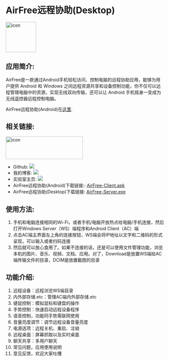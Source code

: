 # AirFree远程协助(Desktop)
<img src="https://github.com/1anc3r/AirFree-Client/blob/master/app/src/main/ic_launcher-web.png?raw=true" width = "96" height = "96" alt="icon"/>

## 应用简介:
AirFree是一款通过Android手机轻松访问、控制电脑的远程协助应用，能够为用户提供 Android 和 Windows 之间远程资源共享和设备控制功能，你不仅可以远程管理电脑中的资源，实现无线双向传输，还可以让 Android 手机摇身一变成为无线遥控器远程控制电脑。

AirFree远程协助(Android)在[这里](https://github.com/1anc3r/AirFree-Client). 

## 相关链接:
[<img src="https://camo.githubusercontent.com/b908ff6651d5ec11d504a37d2f441de9bc1362bc/68747470733a2f2f706c61792e676f6f676c652e636f6d2f696e746c2f656e5f75732f6261646765732f696d616765732f617070732f656e2d706c61792d62616467652e706e67" width = "245.1" height = "72.6" alt="icon"/>](https://play.google.com/store/apps/details?id=me.lancer.airfree)

* Github: [![](https://img.shields.io/badge/github-1anc3r-yellowgreen.svg)](https://github.com/1anc3r)
* 我的博客: [![](https://img.shields.io/badge/blog-1anc3r-green.svg)](http://www.1anc3r.me/)
* 实验室主页: [![](https://img.shields.io/badge/wiki-xiyoumobile-brightgreen.svg)](http://www.xiyoumobile.com/)
* AirFree远程协助(Android)下载链接:: [AirFree-Client.apk](http://sj.qq.com/myapp/detail.htm?apkName=me.lancer.airfree&apkCode=8)
* AirFree远程协助(Desktop)下载链接: [AirFree-Server.exe](http://pan.baidu.com/s/1skI7QFF)

## 使用方法:
1. 手机和电脑连接相同的Wi-Fi，或者手机/电脑开放热点给电脑/手机连接，然后打开Windows Server（WS）端程序和Android Client（AC）端
2. 点击AC端主界面左上角的连接按钮，WS端会将IP地址以文字和二维码的形式呈现，可以输入或者扫码连接
3. 然后就可以放心食用了。如果不连接的话，还是可以使用文件管理功能，浏览本机的图片、音乐、视频、文档、应用。对了，Download是放置WS端给AC端传输文件的目录，DCIM是放置截图的目录

## 功能介绍:
1. 远程设备：远程浏览WS端目录
2. 内外部存储.etc：管理AC端内外部存储.etc
3. 键鼠控制：模拟鼠标和键盘的操作
4. 手势控制：快速启动远程设备程序
5. 语音控制，功能同手势需联网使用
6. 音量亮度调节：调节远程设备音量亮度
7. 电源选项：远程关机、重启、注销
8. 远程桌面：屏幕抓取以及实时桌面
9. 聊天共享：多用户聊天
11. 常见问题，应用使用说明
12. 意见反馈，欢迎大家吐槽
